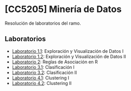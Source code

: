 # [CC5205] Minería de Datos
Resolución de laboratorios del ramo.

## Laboratorios

- [Laboratorio 1.1](Laboratorios/Laboratorio_1.1): Exploración y Visualización de Datos I
- [Laboratorio 1.2](Laboratorios/Laboratorio_1.2): Exploración y Visualización de Datos II
- [Laboratorio 2](Laboratorios/Laboratorio_2): Reglas de Asociación en R
- [Laboratorio 3.1](Laboratorios/Laboratorio_3.1): Clasificación I
- [Laboratorio 3.2](Laboratorios/Laboratorio_3.2): Clasificación II
- [Laboratorio 4.1](Laboratorios/Laboratorio_4.1): Clustering I
- [Laboratorio 4.2](Laboratorios/Laboratorio_4.2): Clustering II
